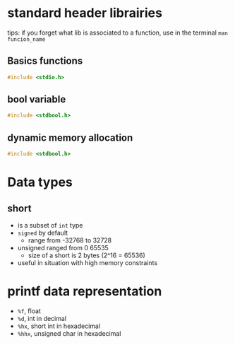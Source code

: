 # standard header librairies

tips: if you forget what lib is associated to a function, use in the terminal `man funcion_name`

## Basics functions

```c
#include <stdio.h>
```

## bool variable

```c
#include <stdbool.h>
```

## dynamic memory allocation

```c
#include <stdbool.h>
```

# Data types

## short

- is a subset of `int` type
- `signed` by default
  - range from -32768 to 32728
- unsigned ranged from 0 65535
  - size of a short is 2 bytes (2^16 = 65536)
- useful in situation with high memory constraints

# printf data representation

- `%f`, float
- `%d`, int in decimal
- `%hx`, short int in hexadecimal
- `%hhx`, unsigned char in hexadecimal
